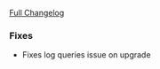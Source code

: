 [Full Changelog][v1.0.0-v1.0.1]

### Fixes

- Fixes log queries issue on upgrade

[v1.0.0-v1.0.1]: https://github.com/hassio-addons/addon-pi-hole/compare/v1.0.0...v1.0.1
